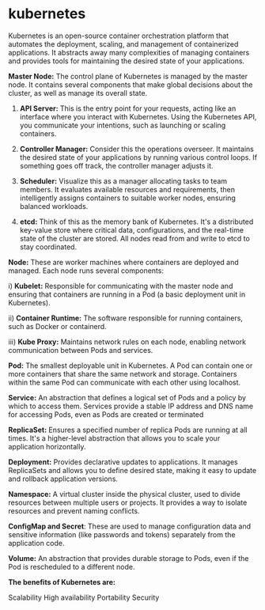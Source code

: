# kubernetes
Kubernetes is an open-source container orchestration platform that automates the deployment, scaling, and management of containerized applications. It abstracts away many complexities of managing containers and provides tools for maintaining the desired state of your applications.


**Master Node:**
        The control plane of Kubernetes is managed by the master node. It contains several components that make global decisions about the cluster, as well as manage its overall state.


1) **API Server:** This is the entry point for your requests, acting like an interface where you interact with Kubernetes. Using the Kubernetes API, you communicate your intentions, such as launching or scaling containers.

2) **Controller Manager:** Consider this the operations overseer. It maintains the desired state of your applications by running various control loops. If something goes off track, the controller manager adjusts it.

3) **Scheduler:** Visualize this as a manager allocating tasks to team members. It evaluates available resources and requirements, then intelligently assigns containers to suitable worker nodes, ensuring balanced workloads.

4) **etcd:** Think of this as the memory bank of Kubernetes. It's a distributed key-value store where critical data, configurations, and the real-time state of the cluster are stored. All nodes read from and write to etcd to stay coordinated.


**Node:**
These are worker machines where containers are deployed and managed. Each node runs several components:

i) **Kubelet:** Responsible for communicating with the master node and ensuring that containers are running in a Pod (a basic deployment unit in Kubernetes).

ii) **Container Runtime:** The software responsible for running containers, such as Docker or containerd.

iii) **Kube Proxy:** Maintains network rules on each node, enabling network communication between Pods and services.

**Pod:**
        The smallest deployable unit in Kubernetes. A Pod can contain one or more containers that share the same network and storage. Containers within the same Pod can communicate with each other using localhost.

**Service:**
        An abstraction that defines a logical set of Pods and a policy by which to access them. Services provide a stable IP address and DNS name for accessing Pods, even as Pods are created or terminated

**ReplicaSet:**
        Ensures a specified number of replica Pods are running at all times. It's a higher-level abstraction that allows you to scale your application horizontally.

**Deployment:**
        Provides declarative updates to applications. It manages ReplicaSets and allows you to define desired state, making it easy to update and rollback application versions.

**Namespace:**
        A virtual cluster inside the physical cluster, used to divide resources between multiple users or projects. It provides a way to isolate resources and prevent naming conflicts.

**ConfigMap and Secret**:
        These are used to manage configuration data and sensitive information (like passwords and tokens) separately from the application code.

**Volume:**
        An abstraction that provides durable storage to Pods, even if the Pod is rescheduled to a different node.


**The benefits of Kubernetes are:**

Scalability
High availability
Portability
Security
